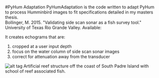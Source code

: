 #PyHum Adaptation
PyHumAdaptation is the code written to adapt PyHum to process Humminbird images to fit specifications detailed in my masters thesis.  
    Bollinger, M. 2015. "Validating side scan sonar as a fish survey tool."  University of Texas Rio Grande Valley.  Available:

It creates echograms that are:
<ol>
  <li>cropped at a user input depth</li>
  <li>focus on the water column of side scan sonar images</li>
  <li>correct for attenuation away from the transducer</li>
</ol>

![alt tag](http://dbuscombe-usgs.github.io/figs/Texas_reef_merged_cropped.png)
Artificial reef structure off the coast of South Padre Island with school of reef associated fish.
